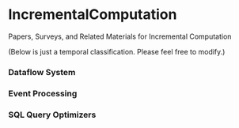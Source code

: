 # IncrementalComputation
Papers, Surveys, and Related Materials for Incremental Computation

(Below is just a temporal classification. Please feel free to modify.)

### Dataflow System

### Event Processing

### SQL Query Optimizers
